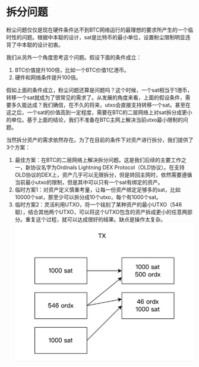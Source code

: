 拆分问题
====

粉尘问题仅仅是现在硬件条件达不到BTC网络运行的最理想的要求所产生的一个临时性的问题。根据中本聪的设计，sat是比特币的最小单位，设置粉尘限制明显违背了中本聪的设计初衷。  

我们从另外一个角度思考这个问题。假设下面的条件成立：
1. BTC价值提升100倍，比如一个BTC价值1亿港币。
2. 硬件和网络条件提升100倍。

假如上面的条件成立，粉尘问题还算是问题吗？这个时候，一个sat相当于1港币，转移一个sat就成为了很常见的需求了。从发展的角度来看，上面的假设条件，需要多久能达成？我们确信，在不久的将来，utxo会直接支持转移一个sat。甚至在这之后，一个sat的价值高到一定程度，需要在BTC的二层网络上对sat拆分成更小的单位。基于上面的结论，我们不准备在BTC主网上解决当前utxo最小限制的问题。  

当然拆分资产的需求依然存在。为了在目前的条件下对资产进行拆分，我们提供了3个方案：
1. 最佳方案：在BTC的二层网络上解决拆分问题。这是我们后续的主要工作之一，新协议名字为Ordinals Lightning DEX Protocol（OLD协议）。在支持OLD协议的DEX上，资产几乎可以无限拆分，但是转回主网时，依然需要遵循当前最小utxo的限制，但是其中可以只有一个sat有绑定的资产。
2. 临时方案1：对资产定义慎重考量，让每一份资产绑定足够多的sat，比如10000个sat，那至少可以拆分成10个utxo，每个有1000个sat。
3. 临时方案2：灵活利用UTXO，将一个铭刻了某种资产的最小UTXO（546聪），结合其他两个UTXO，可以将这个UTXO包含的资产拆成更小的任意两部分。重复这个过程，就可以达成很好的结果。缺点是操作太复杂。  
![拆分](substract.jpg)
